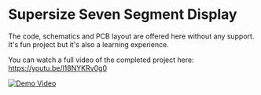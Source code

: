 # Supersize Seven Segment Display

The code, schematics and PCB layout are offered here without any support. It's fun project but it's also a learning experience.

You can watch a full video of the completed project here: https://youtu.be/l18NYKRv0g0

[![Demo Video](https://img.youtube.com/vi/l18NYKRv0g0/0.jpg)](https://www.youtube.com/watch?v=l18NYKRv0g0)
